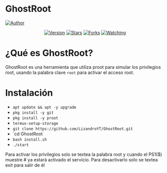 # GhostRoot

<a href="https://github.com/LizandroYT"><img title="Author" src="https://img.shields.io/badge/Author-Lizandro%20YT-svg?style=for-the-badge&logo=github"></a>
<div align="center">
<a href="#"><img title="Version" src="https://img.shields.io/badge/Version-Beta-green.svg?style=flat-square"></a>
<a href="https://github.com/LizandroYT/GhostRoot/stargazers/"><img title="Stars" src="https://img.shields.io/github/stars/LizandroYT/GhostRoot?color=red&style=flat-square"></a>
<a href="https://github.com/LizandroYT/GhostRoot/network/members"><img title="Forks" src="https://img.shields.io/github/forks/LizandroYT/GhostRoot?color=red&style=flat-square"></a>
<a href="https://github.com/LizandroYT/GhostRoot/watchers"><img title="Watching" src="https://img.shields.io/github/watchers/LizandroYT/GhostRoot?label=Watchers&color=blue&style=flat-square"></a>
</div>

# ¿Qué es GhostRoot? 

GhostRoot es una herramienta que utiliza proot para simular los privilegios root, usando la palabra clave `root` para activar el acceso root.

# Instalación

* `apt update && apt -y upgrade` 
* ` pkg install -y git `
* ` pkg install -y proot `
* ` termux-setup-storage `
* ` git clone https://github.com/LizandroYT/GhostRoot.git `
* `cd GhostRoot
* ` bash install.sh `
* ` ./start `
  


Para activar los privilegios solo se textea la palabra root y cuando el PS1($) muestre # ya estará activado el servicio. 
Para desactivarlo solo se textea exit para salir de él 
